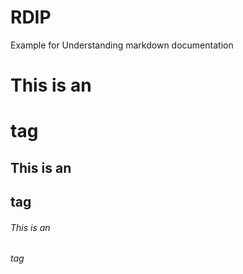# RDIP

Example for Understanding markdown documentation

# This is an <h1> tag
## This is an <h2> tag
###### This is an <h6> tag
